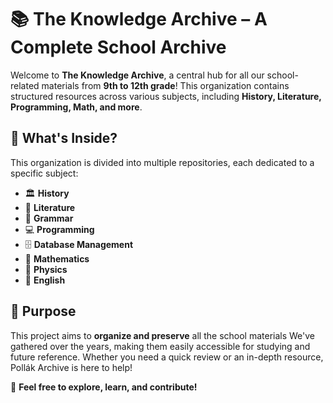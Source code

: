 # 📚 The Knowledge Archive – A Complete School Archive  

Welcome to **The Knowledge Archive**, a central hub for all our school-related materials from **9th to 12th grade**! This organization contains structured resources across various subjects, including **History, Literature, Programming, Math, and more**.  

## 📂 What's Inside?  

This organization is divided into multiple repositories, each dedicated to a specific subject:  

- 🏛 **History** 
- 📖 **Literature**
- 📝 **Grammar**
- 💻 **Programming** 
- 🗄 **Database Management** 
- 🔢 **Mathematics** 
- 🔬 **Physics**
- 📘 **English**

## 🎯 Purpose  

This project aims to **organize and preserve** all the school materials We've gathered over the years, making them easily accessible for studying and future reference. Whether you need a quick review or an in-depth resource, Pollák Archive is here to help!  

🚀 **Feel free to explore, learn, and contribute!**  
